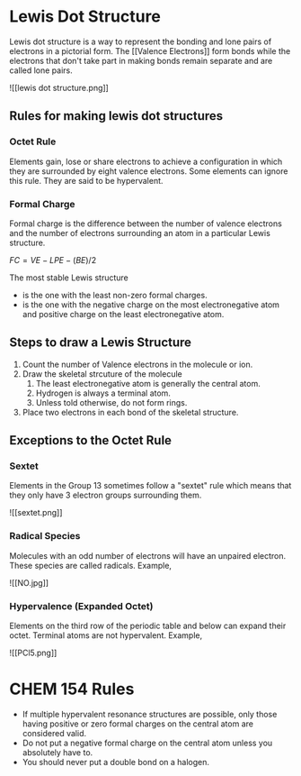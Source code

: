 # Lewis Dot Structure

Lewis dot structure is a way to represent the bonding and lone pairs of electrons in a pictorial form. The [[Valence Electrons]] form bonds while the electrons that don't take part in making bonds remain separate and are called lone pairs.


![[lewis dot structure.png]]

## Rules for making lewis dot structures

### Octet Rule
Elements gain, lose or share electrons to achieve a configuration in which they are surrounded by eight valence electrons. Some elements can ignore this rule. They are said to be hypervalent.

### Formal Charge
Formal charge is the difference between the number of valence electrons and the number of electrons surrounding an atom in a particular Lewis structure.

${FC = VE - LPE - (BE)/2}$

The most stable Lewis structure
- is the one with the least non-zero formal charges. 
- is the one with the negative charge on the most electronegative atom and positive charge on the least electronegative atom.

## Steps to draw a Lewis Structure

1. Count the number of Valence electrons in the molecule or ion.
2. Draw the skeletal strcuture of the molecule
	1. The least electronegative atom is generally the central atom.
	2. Hydrogen is always a terminal atom.
	3. Unless told otherwise, do not form rings.
3. Place two electrons in each bond of the skeletal structure.



## Exceptions to the Octet Rule

### Sextet

Elements in the Group 13 sometimes follow a "sextet" rule which means that they only have 3 electron groups surrounding them.

![[sextet.png]]

### Radical Species

Molecules with an odd number of electrons will have an unpaired electron. These species are called radicals. Example,

![[NO.jpg]]

### Hypervalence (Expanded Octet)
Elements on the third row of the periodic table and below can expand their octet. Terminal atoms are not hypervalent. Example,

![[PCl5.png]]

# CHEM 154 Rules
- If multiple hypervalent resonance structures are possible, only those having positive or zero formal charges on the central atom are considered valid.
- Do not put a negative formal charge on the central atom unless you absolutely have to.
- You should never put a double bond on a halogen.